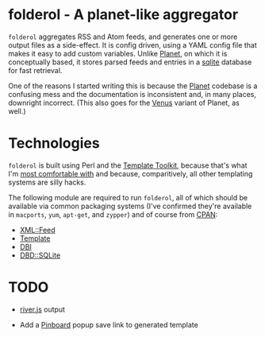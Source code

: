 folderol - A planet-like aggregator
===================================

`folderol` aggregates RSS and Atom feeds, and generates one or more
output files as a side-effect. It is config driven, using a YAML
config file that makes it easy to add custom variables. Unlike
[Planet][], on which it is conceptually based, it stores parsed
feeds and entries in a [sqlite][] database for fast retrieval.

One of the reasons I started writing this is because the [Planet][]
codebase is a confusing mess and the documentation is inconsistent
and, in many places, downright incorrect. (This also goes for the
[Venus][] variant of Planet, as well.)

Technologies
============

`folderol` is built using Perl and the [Template Toolkit][tt2],
because that's what I'm [most comfortable with][ttbook] and because,
comparitively, all other templating systems are silly hacks.

The following module are required to run `folderol`, all of which
should be available via common packaging systems (I've confirmed
they're available in `macports`, `yum`, `apt-get`, and `zypper`) and
of course from [CPAN](http://www.cpan.org/):

* [XML::Feed](http://search.cpan.org/dist/XML-Feed/)
* [Template](http://search.cpan.org/dist/Template/)
* [DBI](http://search.cpan.org/dist/DBI/)
* [DBD::SQLite](http://search.cpan.org/dist/DBD-SQLite/)

TODO
====

* [river.js](http://riverjs.org/) output
* Add a [Pinboard](https://pinboard.in/howto/#saving) popup save link to generated template

  [Planet]: http://planetplanet.org/
  [Venus]: http://www.intertwingly.net/code/venus/
  [sqlite]: http://sqlite.org/
  [tt2]: http://tt2.org/
  [ttbook]: http://shop.oreilly.com/product/9780596004767.do
